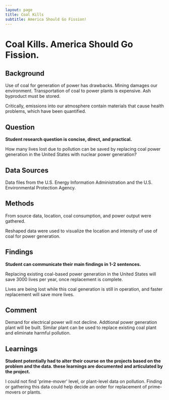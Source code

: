 ```yaml
---
layout: page
title: Coal Kills
subtitle: America Should Go Fission!
---
```

# Coal Kills. America Should Go Fission.

## Background 
Use of coal for generation of power has drawbacks. Mining damages our environment. Transportation of coal to power plants is expensive. Ash byproduct must be stored.

Critically, emissions into our atmosphere contain materials that cause health problems, which have been quantified.

## Question
**Student research question is 
concise, 
direct, and 
practical.**

How many lives lost due to pollution can be saved by replacing coal power generation in the United States with nuclear power generation?

## Data Sources

Data files from the U.S. Energy Information Administration and the U.S. Environmental Protection Agency.

## Methods

From source data, location, coal consumption, and power output were gathered.

Reshaped data were used to visualize the location and intensity of use of coal for power generation.

## Findings
**Student can communicate their main findings in 1-2 sentences.**

Replacing existing coal-based power generation in the United States will save 3000 lives per year, once replacement is complete. 

Lives are being lost while this coal generation is still in operation, and faster replacement will save more lives.

## Comment
Demand for electrical power will not decline. Addtional power generation plant will be built. Similar plant can be used to replace existing coal plant and eliminate harmful pollution.

## Learnings
**Student potentially had to alter their course on the projects based on the problem and the data. these learnings are documented and articulated by the project.**

I could not find 'prime-mover' level, or plant-level data on pollution. Finding or gathering this data could help decide an order for replacement of prime-movers or plants.
